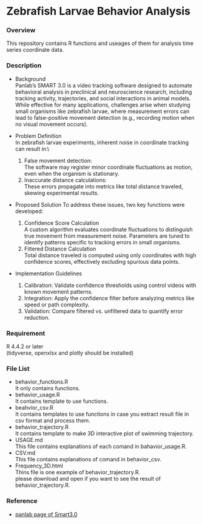 # Zebrafish Larvae Behavior Analysis

### Overview
This repository contains R functions and useages of them for analysis time series coordinate data.

### Description
- Background\
Panlab’s SMART 3.0 is a video tracking software designed to automate behavioral analysis in preclinical and neuroscience research, including tracking activity, trajectories, and social interactions in animal models. While effective for many applications, challenges arise when studying small organisms like zebrafish larvae, where measurement errors can lead to false-positive movement detection (e.g., recording motion when no visual movement occurs).

- Problem Definition\
  In zebrafish larvae experiments, inherent noise in coordinate tracking can result in:\
  1. False movement detection:\
     The software may register minor coordinate fluctuations as motion, even when the organism is stationary.
  2. Inaccurate distance calculations:\
     These errors propagate into metrics like total distance traveled, skewing experimental results.

- Proposed Solution
  To address these issues, two key functions were developed:
  1. Confidence Score Calculation\
     A custom algorithm evaluates coordinate fluctuations to distinguish true movement from measurement noise. Parameters are tuned to identify patterns specific to tracking errors in small organisms.
  2. Filtered Distance Calculation\
   Total distance traveled is computed using only coordinates with high confidence scores, effectively excluding spurious data points.

- Implementation Guidelines
  1. Calibration: Validate confidence thresholds using control videos with known movement patterns.
  2. Integration: Apply the confidence filter before analyzing metrics like speed or path complexity.
  3. Validation: Compare filtered vs. unfiltered data to quantify error reduction.

### Requirement
R 4.4.2 or later\
(tidyverse, openxlsx and plotly should be installed)

### File List
- behavior_functions.R\
  It only contains functions.
- behavior_usage.R\
  It contains template to use functions.
- beahvior_csv.R\
  It contains templates to use functions in case you extract result file in csv format and process them.
- behavior_trajectory.R\
  It contains template to make 3D interactive plot of swimming trajectory.
- USAGE.md\
  This file contains explanations of each comand in bahavior_usage.R.
- CSV.md\
  This file contains explanations of comand in behavior_csv.
- Frequency_3D.html\
  Thins file is one example of behavior_trajectory.R.\
  please download and open if you want to see the result of behavior_trajectory.R.

### Reference
- [panlab page of Smart3.0](https://www.panlab.com/en/products/smart-video-tracking-software-panlab)
